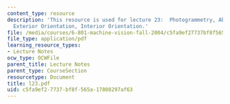 ```yaml
---
content_type: resource
description: 'This resource is used for lecture 23:  Photogrammetry, Absolute Orientation,
  Exterior Orientation, Interior Orientation.'
file: /media/courses/6-801-machine-vision-fall-2004/c5fa9ef27737bf8f565a17808297af63_l23.pdf
file_type: application/pdf
learning_resource_types:
- Lecture Notes
ocw_type: OCWFile
parent_title: Lecture Notes
parent_type: CourseSection
resourcetype: Document
title: l23.pdf
uid: c5fa9ef2-7737-bf8f-565a-17808297af63
---
```

